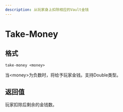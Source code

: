 ```yaml
---
description: 从玩家身上扣除相应的Vault金钱
---
```


# Take-Money

## 格式

```
take-money <money>
```

当\<money>为负数时，将给予玩家金钱。支持Double类型。

## 返回值

玩家扣除后剩余的金钱数。
